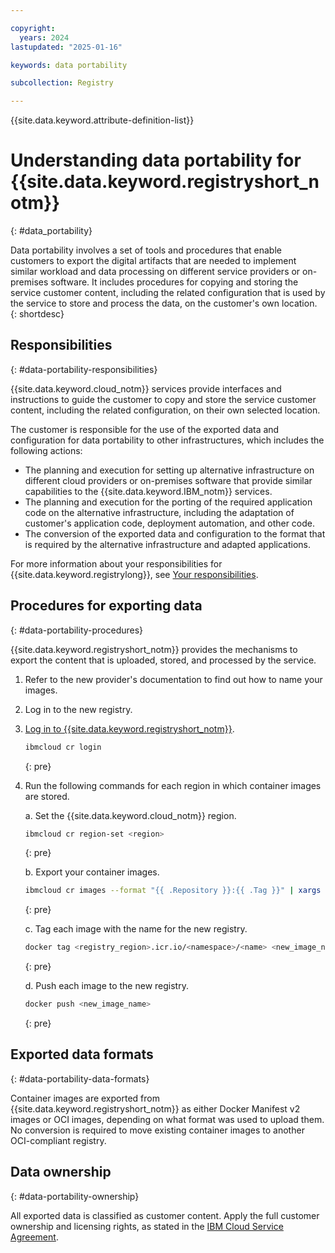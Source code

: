 ```yaml
---

copyright:
  years: 2024
lastupdated: "2025-01-16"

keywords: data portability

subcollection: Registry

---
```


{{site.data.keyword.attribute-definition-list}}

# Understanding data portability for {{site.data.keyword.registryshort_notm}}
{: #data_portability}

Data portability involves a set of tools and procedures that enable customers to export the digital artifacts that are needed to implement similar workload and data processing on different service providers or on-premises software. It includes procedures for copying and storing the service customer content, including the related configuration that is used by the service to store and process the data, on the customer's own location.
{: shortdesc}

## Responsibilities
{: #data-portability-responsibilities}

{{site.data.keyword.cloud_notm}} services provide interfaces and instructions to guide the customer to copy and store the service customer content, including the related configuration, on their own selected location.

The customer is responsible for the use of the exported data and configuration for data portability to other infrastructures, which includes the following actions:

- The planning and execution for setting up alternative infrastructure on different cloud providers or on-premises software that provide similar capabilities to the {{site.data.keyword.IBM_notm}} services.
- The planning and execution for the porting of the required application code on the alternative infrastructure, including the adaptation of customer's application code, deployment automation, and other code.
- The conversion of the exported data and configuration to the format that is required by the alternative infrastructure and adapted applications.

For more information about your responsibilities for {{site.data.keyword.registrylong}}, see [Your responsibilities](/docs/Registry?topic=Registry-registry_responsibilities).

## Procedures for exporting data
{: #data-portability-procedures}

{{site.data.keyword.registryshort_notm}} provides the mechanisms to export the content that is uploaded, stored, and processed by the service.

1. Refer to the new provider's documentation to find out how to name your images.

1. Log in to the new registry.

1. [Log in to {{site.data.keyword.registryshort_notm}}](/docs/Registry?topic=Registry-containerregcli#bx_cr_login).

    ```sh
    ibmcloud cr login
    ```
    {: pre}

1. Run the following commands for each region in which container images are stored.

    a. Set the {{site.data.keyword.cloud_notm}} region.

    ```sh
    ibmcloud cr region-set <region>
    ```
    {: pre}

    b. Export your container images.

    ```sh
    ibmcloud cr images --format "{{ .Repository }}:{{ .Tag }}" | xargs -L 1 docker pull
    ```
    {: pre}

    c. Tag each image with the name for the new registry.

    ```sh
    docker tag <registry_region>.icr.io/<namespace>/<name> <new_image_name>
    ```
    {: pre}

    d. Push each image to the new registry.

    ```sh
    docker push <new_image_name>
    ```
    {: pre}

## Exported data formats
{: #data-portability-data-formats}

Container images are exported from {{site.data.keyword.registryshort_notm}} as either Docker Manifest v2 images or OCI images, depending on what format was used to upload them. No conversion is required to move existing container images to another OCI-compliant registry.

## Data ownership
{: #data-portability-ownership}

All exported data is classified as customer content. Apply the full customer ownership and licensing rights, as stated in the [IBM Cloud Service Agreement](https://www.ibm.com/support/customer/csol/terms/?id=Z126-6304_WS).
